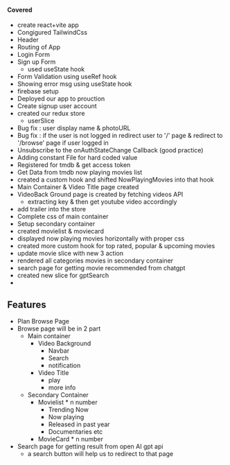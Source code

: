 #### Covered
- create react+vite app
- Congigured TailwindCss
- Header
- Routing of App
- Login Form
- Sign up Form
    - used useState hook
- Form Validation using useRef hook
- Showing error msg using useState hook
- firebase setup
- Deployed our app to prouction
- Create signup user account
- created our redux store 
    - userSlice
- Bug fix : user display name & photoURL
- Bug fix : if the user is not logged in redirect user to '/' page
            & redirect to '/browse' page if user logged in 
- Unsubscribe to the onAuthStateChange Callback  (good practice)
- Adding constant File for hard coded value
- Registered for tmdb & get access token
- Get Data from tmdb now playing movies list
- created a custom hook and shifted NowPlayingMovies into that hook
- Main Container & Video Title page created
- VideoBack Ground page is created by fetching videos API
    - extracting key & then get youtube video accordingly
- add trailer into the store
- Complete css of main container
- Setup secondary container
- created movielist & moviecard
- displayed now playing movies horizontally with proper css
- created more custom hook for top rated, popular & upcoming movies
- update movie slice with new 3 action
- rendered all categories movies in secondary container
- search page for getting movie recommended from chatgpt
- created new slice for gptSearch
- 

## Features

- Plan Browse Page
- Browse page will be in 2 part    
    - Main container
        - Video Background
            - Navbar
            - Search
            - notification
        - Video Title
            - play
            - more info
    - Secondary Container
        - Movielist * n number
            - Trending Now
            - Now playing
            - Released in past year
            - Documentaries  etc
        - MovieCard * n number
- Search page for getting result from open AI gpt api
    - a search button will help us to redirect to that page

